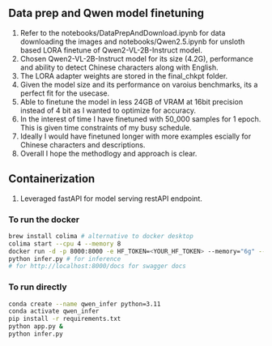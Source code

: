## Data prep and Qwen model finetuning
1. Refer to the notebooks/DataPrepAndDownload.ipynb for data downloading the images and notebooks/Qwen2.5.ipynb for unsloth based
LORA finetune of Qwen2-VL-2B-Instruct model.
2. Chosen Qwen2-VL-2B-Instruct model for its size (4.2G), performance and ability to detect Chinese characters along with English.
3. The LORA adapter weights are stored in the final_chkpt folder.
4. Given the model size and its performance on varoius benchmarks, its a perfect fit for the usecase.
5. Able to finetune the model in less 24GB of VRAM at 16bit precision instead of 4 bit as I wanted to optimize for accuracy.
6. In the interest of time I have finetuned with 50_000 samples for 1 epoch. This is given time constraints of my busy schedule. 
7. Ideally I would have finetuned longer with more  examples escially for Chinese characters and descriptions.
8. Overall I hope the methodlogy and approach is clear.

## Containerization
1. Leveraged fastAPI for model serving restAPI endpoint.


### To run the docker 
```bash
brew install colima # alternative to docker desktop
colima start --cpu 4 --memory 8
docker run -d -p 8000:8000 -e HF_TOKEN=<YOUR_HF_TOKEN> --memory="6g" --name qwen-vl-api qwen-vl-api
python infer.py # for inference
# for http://localhost:8000/docs for swagger docs
```

### To run directly
```bash
conda create --name qwen_infer python=3.11
conda activate qwen_infer
pip install -r requirements.txt
python app.py &
python infer.py
```